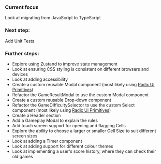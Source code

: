 ### Current focus
Look at migrating from JavaScript to TypeScript

### Next step: 
Add Unit Tests

### Further steps:
- Explore using Zustand to improve state management
- Look at ensuring CSS styling is consistent on different browsers and devices
- Look at adding accessibility
- Create a custom reusable Modal component (most likely using [Radix UI Primitives](https://www.radix-ui.com/primitives/docs/components/dialog))
- Refactor the GameResultModal to use the custom Modal component
- Create a custom reusable Drop-down component
- Refactor the GameDifficultySelector to use the custom Select component (most likely using [Radix UI Primitives](https://www.radix-ui.com/primitives/docs/components/select))
- Create a Header section
- Add a Gameplay Modal to explain the rules
- Add touch screen support for opening and flagging Cells
- Explore the ability to choose a larger or smaller Cell Size to suit different screen sizes
- Look at adding a Timer component
- Look at adding support for different colour themes
- Look at implementing a user's score history, where they can check their old games
